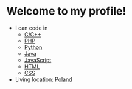# Welcome to my profile!

- I can code in
  - [C/C++](https://en.wikipedia.org/wiki/C%2B%2B)
  - [PHP](https://en.wikipedia.org/wiki/PHP)
  - [Python](https://en.wikipedia.org/wiki/Python_(programming_language))
  - [Java](https://en.wikipedia.org/wiki/Java_(programming_language))
  - [JavaScript](https://en.wikipedia.org/wiki/JavaScript)
  - [HTML](https://en.wikipedia.org/wiki/HTML)
  - [CSS](https://en.wikipedia.org/wiki/CSS)
- Living location: [Poland](https://en.wikipedia.org/wiki/Poland)
